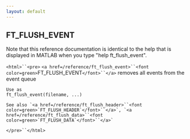 ```yaml
---
layout: default
---
```


##  FT_FLUSH_EVENT

Note that this reference documentation is identical to the help that is displayed in MATLAB when you type "help ft_flush_event".

`<html>``<pre>`
    `<a href=/reference/ft_flush_event>``<font color=green>`FT_FLUSH_EVENT`</font>``</a>` removes all events from the event queue
 
    Use as
    ft_flush_event(filename, ...)
 
    See also `<a href=/reference/ft_flush_header>``<font color=green>`FT_FLUSH_HEADER`</font>``</a>`, `<a href=/reference/ft_flush_data>``<font color=green>`FT_FLUSH_DATA`</font>``</a>`
`</pre>``</html>`

